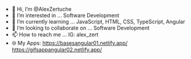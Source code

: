 - 👋 Hi, I’m @AlexZertuche 
- 👀 I’m interested in ... Software Development
- 🌱 I’m currently learning ... JavaScript, HTML, CSS, TypeScript, Angular
- 💞️ I’m looking to collaborate on ... Software Development
- 📫 How to reach me ... IG: alex_zert
- 🌐 My Apps: 
         https://basesangular01.netlify.app/
         https://gifsappangular02.netlify.app/

<!---
AlexZertuche/AlexZertuche is a ✨ special ✨ repository because its `README.md` (this file) appears on your GitHub profile.
You can click the Preview link to take a look at your changes.
--->
